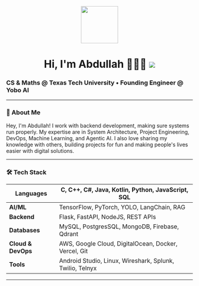 <div id="header" align="center">
  <img src="https://media.giphy.com/media/M9gbBd9nbDrOTu1Mqx/giphy.gif" width="100"/>
  <h1>
    Hi, I'm Abdullah 👋👨‍💻
    <a href="https://www.linkedin.com/in/abd-zero/"><img src="https://img.shields.io/badge/LinkedIn-0077B5?style=for-the-badge&logo=linkedin&logoColor=white" /></a>
  </h1>
</div>

### CS & Maths @ Texas Tech University • Founding Engineer @ Yobo AI

---

### 🚀 About Me

Hey, I'm Abdullah! I work with backend development, making sure systems run properly. My expertise are in System Architecture, Project Engineering, DevOps, Machine Learning, and Agentic AI. 
I also love sharing my knowledge with others, building projects for fun and making people's lives easier with digital solutions.

---

### 🛠️ Tech Stack

| **Languages** | C, C++, C#, Java, Kotlin, Python, JavaScript, SQL |
|---------------|--------------------------------------------------|
| **AI/ML** | TensorFlow, PyTorch, YOLO, LangChain, RAG |
| **Backend** | Flask, FastAPI, NodeJS, REST APIs |
| **Databases** | MySQL, PostgresSQL, MongoDB, Firebase, Qdrant |
| **Cloud & DevOps**| AWS, Google Cloud, DigitalOcean, Docker, Vercel, Git |
| **Tools** | Android Studio, Linux, Wireshark, Splunk, Twilio, Telnyx |

---
